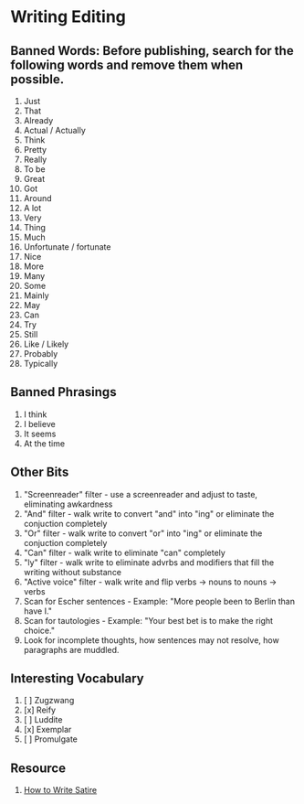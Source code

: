 # Writing Editing

## Banned Words: Before publishing, search for the following words and remove them when possible. 

1. Just
1. That
1. Already
1. Actual / Actually
1. Think
1. Pretty
1. Really
1. To be
1. Great
1. Got
1. Around
1. A lot
1. Very
1. Thing
1. Much
1. Unfortunate / fortunate
1. Nice
1. More
1. Many
1. Some
1. Mainly
1. May
1. Can
1. Try
1. Still
1. Like / Likely
1. Probably
1. Typically

## Banned Phrasings

1. I think
1. I believe
1. It seems
1. At the time

## Other Bits

1. "Screenreader" filter - use a screenreader and adjust to taste, eliminating awkardness
1. "And" filter - walk write to convert "and" into "ing" or eliminate the conjuction completely
1. "Or" filter - walk write to convert "or" into "ing" or eliminate the conjuction completely
1. "Can" filter - walk write to eliminate "can" completely
1. "ly" filter - walk write to eliminate advrbs and modifiers that fill the writing without substance
1. "Active voice" filter - walk write and flip verbs -> nouns to nouns -> verbs
1. Scan for Escher sentences - Example: "More people been to Berlin than have I."
1. Scan for tautologies - Example: "Your best bet is to make the right choice."
1. Look for incomplete thoughts, how sentences may not resolve, how paragraphs are muddled.

## Interesting Vocabulary 

1. [ ] Zugzwang
1. [x] Reify
1. [ ] Luddite
1. [x] Exemplar
1. [ ] Promulgate

## Resource

1. [How to Write Satire](https://hyoom.com/how-to-write-satire/)
